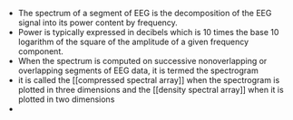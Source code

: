- The spectrum of a segment of EEG is the decomposition of the EEG signal into its power content by frequency.
- Power is typically expressed in decibels which is 10 times the base 10 logarithm of the square of the amplitude of a given frequency component.
- When the spectrum is computed on successive nonoverlapping or overlapping segments of EEG data, it is termed the spectrogram
- it is called the [[compressed spectral array]] when the spectrogram is plotted in three dimensions and the
  [[density spectral array]] when it is plotted in two dimensions
-